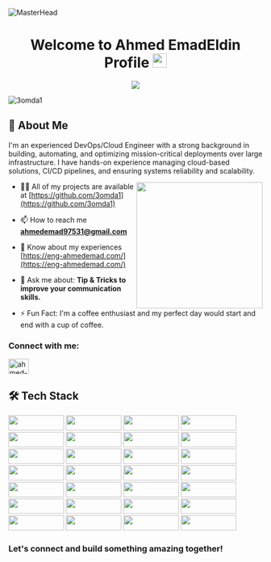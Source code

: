 ![MasterHead](https://proeffico.com/wp-content/uploads/2023/10/devOps-cloud-native-2.gif)

<h1 align="center">Welcome to Ahmed EmadEldin Profile <img src="https://media.giphy.com/media/hvRJCLFzcasrR4ia7z/giphy.gif" width="28"> </h1>
<p align="center">
  <a href="https://github.com/DenverCoder1/readme-typing-svg"><img src="https://readme-typing-svg.herokuapp.com/?lines=Senior-DevOps-Engineer%20;Always%20learn%20new%20things&font=Fira%20Code&center=true&width=440&height=45&color=%231877F2&vCenter=true&size=30"></a>
</p> 



<p align="left"> <img src="https://komarev.com/ghpvc/?username=3omda1&label=Profile%20views&color=000000&style=flat" alt="3omda1" /> </p>

<!-- <p align="left"> <a href="https://github.com/ryo-ma/github-profile-trophy"><img src="https://github-profile-trophy.vercel.app/?username=3omda1" alt="3omda1" /></a> </p> -->

## 🚀 About Me
I'm an experienced DevOps/Cloud Engineer with a strong background in building, automating, and optimizing mission-critical deployments over large infrastructure. I have hands-on experience managing cloud-based solutions, CI/CD pipelines, and ensuring systems reliability and scalability.

 <img width="250" align="right" src="https://c.tenor.com/_DOBjnGspYAAAAAM/code-coding.gif">
 
- 👨‍💻 All of my projects are available at [https://github.com/3omda1](https://github.com/3omda1)

- 📫 How to reach me **ahmedemad97531@gmail.com**

- 📄 Know about my experiences [https://eng-ahmedemad.com/](https://eng-ahmedemad.com/)

- 💬 Ask me about: **Tip & Tricks to improve your communication skills.**

- ⚡ Fun Fact: I'm a coffee enthusiast and my perfect day would start and end with a cup of coffee.

<h3 align="left">Connect with me:</h3> 
<p align="left">
<a href="https://linkedin.com/in/ahmed-emad1" target="blank"><img align="center" src="https://raw.githubusercontent.com/rahuldkjain/github-profile-readme-generator/master/src/images/icons/Social/linked-in-alt.svg" alt="ahmed-emad1" height="30" width="40" /></a> 
</p> 



<!--
<h3 align="left">Languages and Tools:</h3>
<p align="left"> <a href="https://aws.amazon.com" target="_blank" rel="noreferrer"> <img src="https://upload.wikimedia.org/wikipedia/commons/9/93/Amazon_Web_Services_Logo.svg" alt="aws" width="80" height="40"/>  
-->



## 🛠️ Tech Stack


<img src="https://img.shields.io/badge/AWS-%23FF9900.svg?style=for-the-badge&logo=amazon-aws&logoColor=white"  width="110" height="30"/> <img src="https://img.shields.io/badge/docker-%230db7ed.svg?style=for-the-badge&logo=docker&logoColor=white " width="110" height="30"/>
<img src="https://img.shields.io/badge/kubernetes-%23326ce5.svg?style=for-the-badge&logo=kubernetes&logoColor=white"  width="110" height="30"/>
<img src="https://img.shields.io/badge/terraform-%235835CC.svg?style=for-the-badge&logo=terraform&logoColor=white" width="110" height="30"/>
<img src="https://img.shields.io/badge/jenkins-%232C5263.svg?style=for-the-badge&logo=jenkins&logoColor=white"  width="110" height="30"/>
<img src="https://img.shields.io/badge/ansible-%231A1918.svg?style=for-the-badge&logo=ansible&logoColor=white"  width="110" height="30"/>
<img src="https://img.shields.io/badge/Linux-FCC624?style=for-the-badge&logo=linux&logoColor=black"  width="110" height="30"/>
<img src="https://img.shields.io/badge/Prometheus-E6522C?style=for-the-badge&logo=Prometheus&logoColor=white"  width="110" height="30"/>
<img src="https://img.shields.io/badge/grafana-%23F46800.svg?style=for-the-badge&logo=grafana&logoColor=white"  width="110" height="30"/>
<img src="https://img.shields.io/badge/Apache%20Maven-C71A36?style=for-the-badge&logo=Apache%20Maven&logoColor=white"  width="110" height="30"/>
<img src="https://img.shields.io/badge/SonarQube-black?style=for-the-badge&logo=sonarqube&logoColor=4E9BCD"  width="110" height="30"/>
<img src="https://img.shields.io/badge/vagrant-%231563FF.svg?style=for-the-badge&logo=vagrant&logoColor=white"  width="110" height="30"/>
<img src="https://img.shields.io/badge/apache%20tomcat-%23F8DC75.svg?style=for-the-badge&logo=apache-tomcat&logoColor=black"  width="110" height="30"/>
<img src="https://img.shields.io/badge/nginx-%23009639.svg?style=for-the-badge&logo=nginx&logoColor=white"  width="110" height="30"/>
<img src="https://img.shields.io/badge/apache-%23D42029.svg?style=for-the-badge&logo=apache&logoColor=white"  width="110" height="30"/>
<img src="https://img.shields.io/badge/github-%23121011.svg?style=for-the-badge&logo=github&logoColor=white"  width="110" height="30"/>
<img src="https://img.shields.io/badge/gitlab-%23181717.svg?style=for-the-badge&logo=gitlab&logoColor=white"  width="110" height="30"/>
<img src="https://img.shields.io/badge/jira-%230A0FFF.svg?style=for-the-badge&logo=jira&logoColor=white"  width="110" height="30"/>
<img src="https://img.shields.io/badge/java-%23ED8B00.svg?style=for-the-badge&logo=openjdk&logoColor=white"  width="110" height="30"/>
<img src="https://img.shields.io/badge/python-3670A0?style=for-the-badge&logo=python&logoColor=ffdd54"  width="110" height="30"/>
<img src="https://img.shields.io/badge/Bash-4EAA25?style=for-the-badge&logo=gnu-bash&logoColor=white"  width="110" height="30"/>
<img src="https://img.shields.io/badge/JavaScript-F7DF1E?style=for-the-badge&logo=javascript&logoColor=black"  width="110" height="30"/>
<img src="https://img.shields.io/badge/yaml-%23ffffff.svg?style=for-the-badge&logo=yaml&logoColor=151515"  width="110" height="30"/>
<img src="https://img.shields.io/badge/Postman-FF6C37?style=for-the-badge&logo=postman&logoColor=white"  width="110" height="30"/>
<img src="https://img.shields.io/badge/mysql-4479A1.svg?style=for-the-badge&logo=mysql&logoColor=white"  width="110" height="30"/>
<img src="https://img.shields.io/badge/postgres-%23316192.svg?style=for-the-badge&logo=postgresql&logoColor=white"  width="110" height="30"/>
<img src="https://img.shields.io/badge/WordPress-%23117AC9.svg?style=for-the-badge&logo=WordPress&logoColor=white"  width="110" height="30"/>
<img src="https://img.shields.io/badge/php-%23777BB4.svg?style=for-the-badge&logo=php&logoColor=white"  width="110" height="30"/>


### Let's connect and build something amazing together!



